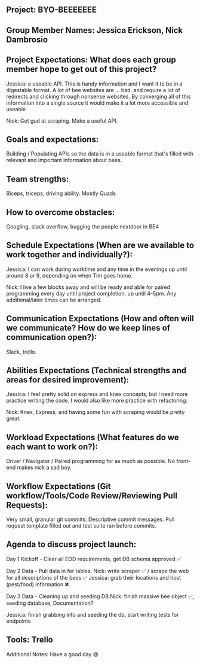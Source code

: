 ## Project: BYO-BEEEEEEE

## Group Member Names: Jessica Erickson, Nick Dambrosio

## Project Expectations: What does each group member hope to get out of this project?

Jessica: a useable API. This is handy information and I want it to be in a digestable format. A lot of bee websites are ... bad. and require a lot of redirects and clicking through nonsense websites. By converging all of this information into a single source it would make it a lot more accessible and useable

Nick: Get gud at scraping. Make a useful API.

## Goals and expectations:

Building / Populating APIs so the data is in a useable format that's filled with relevant and important information about bees.

## Team strengths:

Biceps, triceps, driving ability. Mostly Quads

## How to overcome obstacles:

Googling, stack overflow, bugging the people nextdoor in BE4

## Schedule Expectations (When are we available to work together and individually?):

Jessica: I can work during worktime and any time in the evenings up until around 8 or 9, depending on when Tim goes home.

Nick: I live a few blocks away and will be ready and able for paired programming every day until project completion, up until 4-5pm. Any additional/later times can be arranged.

## Communication Expectations (How and often will we communicate? How do we keep lines of communication open?):

Slack, trello.

## Abilities Expectations (Technical strengths and areas for desired improvement):

Jessica: I feel pretty solid on express and knex concepts, but I need more practice writing the code. I would also like more practice with refactoring.

Nick: Knex, Express, and having some fun with scraping would be pretty great.

## Workload Expectations (What features do we each want to work on?):

Driver / Navigator / Paired programming for as much as possible. No front-end makes nick a sad boy.

## Workflow Expectations (Git workflow/Tools/Code Review/Reviewing Pull Requests):

Very small, granular git commits. Descriptive commit messages. Pull request template filled out and test suite ran before commits.

## Agenda to discuss project launch:

Day 1 Kickoff - Clear all EOD requirements, get DB schema approved ✅

Day 2 Data - Pull data in for tables.
Nick: write scraper ✅ / scrape the web for all descriptions of the bees ✅
Jessica: grab their locations and host (pest/food) information ❌

Day 3 Data - Cleaning up and seeding DB
Nick: finish massive bee object ✅, seeding database, Documentation?

Jessica: finish grabbing info and seeding the db, start writing tests for endpoints
## Tools: Trello

Additional Notes: Have a good day 😃
